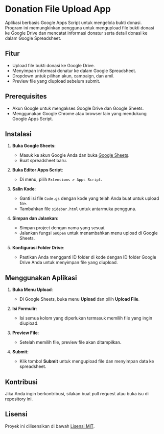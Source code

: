 # Donation File Upload App

Aplikasi berbasis Google Apps Script untuk mengelola bukti donasi. Program ini memungkinkan pengguna untuk mengupload file bukti donasi ke Google Drive dan mencatat informasi donatur serta detail donasi ke dalam Google Spreadsheet.

## Fitur
- Upload file bukti donasi ke Google Drive.
- Menyimpan informasi donatur ke dalam Google Spreadsheet.
- Dropdown untuk pilihan akun, campaign, dan amil.
- Preview file yang diupload sebelum submit.

## Prerequisites
- Akun Google untuk mengakses Google Drive dan Google Sheets.
- Menggunakan Google Chrome atau browser lain yang mendukung Google Apps Script.

## Instalasi

1. **Buka Google Sheets**:
   - Masuk ke akun Google Anda dan buka [Google Sheets](https://sheets.google.com).
   - Buat spreadsheet baru.

2. **Buka Editor Apps Script**:
   - Di menu, pilih `Extensions > Apps Script`.

3. **Salin Kode**:
   - Ganti isi file `Code.gs` dengan kode yang telah Anda buat untuk upload file.
   - Tambahkan file `sidebar.html` untuk antarmuka pengguna.

4. **Simpan dan Jalankan**:
   - Simpan project dengan nama yang sesuai.
   - Jalankan fungsi `onOpen` untuk menambahkan menu upload di Google Sheets.

5. **Konfigurasi Folder Drive**:
   - Pastikan Anda mengganti ID folder di kode dengan ID folder Google Drive Anda untuk menyimpan file yang diupload.

## Menggunakan Aplikasi
1. **Buka Menu Upload**:
   - Di Google Sheets, buka menu **Upload** dan pilih **Upload File**.

2. **Isi Formulir**:
   - Isi semua kolom yang diperlukan termasuk memilih file yang ingin diupload.

3. **Preview File**:
   - Setelah memilih file, preview file akan ditampilkan.

4. **Submit**:
   - Klik tombol **Submit** untuk mengupload file dan menyimpan data ke spreadsheet.

## Kontribusi
Jika Anda ingin berkontribusi, silakan buat pull request atau buka isu di repository ini.

## Lisensi
Proyek ini dilisensikan di bawah [Lisensi MIT](LICENSE).
